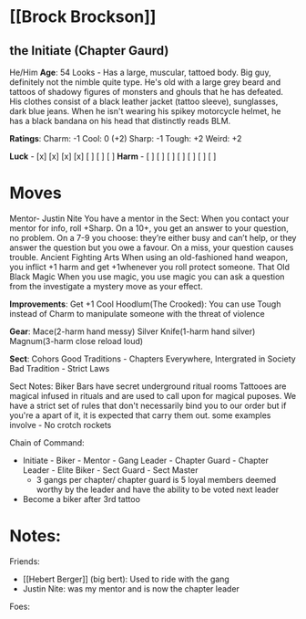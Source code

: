 # [[Brock Brockson]] 
## the Initiate (Chapter Gaurd)
He/Him
**Age**: 54
Looks - Has a large, muscular, tattoed body. Big guy, definitely not the nimble quite type.
He's old with a large grey beard and tattoos of shadowy figures of monsters and ghouls that he has defeated.
His clothes consist of a black leather jacket (tattoo sleeve), sunglasses, dark blue jeans. When he isn't wearing his spikey motorcycle helmet, he has a black bandana on his head that distinctly reads BLM.

**Ratings**:
Charm: -1
Cool: 0 (+2)
Sharp: -1
Tough: +2
Weird: +2

**Luck** - [x] [x] [x] [x] [ ] [ ] [ ]
**Harm** - [ ] [ ] [ ] [ ] [ ] [ ] [ ]


# Moves
Mentor- Justin Nite
You have a mentor in the Sect: When you contact your mentor for info, roll +Sharp. On a 10+, you get an answer to your question, no problem. On a 7-9 you choose: they’re either  busy and can’t help, or they answer the question but you owe a favour. On a miss, your question causes trouble.
Ancient Fighting Arts
When using an old-fashioned hand weapon, you inflict +1 harm and get +1whenever you roll protect someone.
That Old Black Magic
When you use magic, you use magic you can ask a question from the investigate a mystery        move as your effect.

**Improvements**:
Get +1 Cool
Hoodlum(The Crooked): You can use Tough instead of Charm to manipulate someone with the threat of violence

**Gear**: 
Mace(2-harm hand messy)
Silver Knife(1-harm hand silver)
Magnum(3-harm close reload loud)
        
**Sect**: Cohors
Good Traditions - Chapters Everywhere, Intergrated in Society
Bad Tradition - Strict Laws

Sect Notes: 
Biker Bars have secret underground ritual rooms 
Tattooes are magical infused in rituals and are used to call upon for magical puposes.
We have a strict set of rules that don't necessarily bind you to our order but if you're a apart of it, it is expected that carry them out.
some examples involve - No crotch rockets

Chain of Command:
- Initiate - Biker - Mentor - Gang Leader - Chapter Guard - Chapter Leader - Elite Biker - Sect Guard - Sect Master
    - 3 gangs per chapter/ chapter guard is 5 loyal members deemed worthy by the leader and have the ability to be voted next leader
- Become a biker after 3rd tattoo     

# Notes:

Friends:
- [[Hebert Berger]]  (big bert): Used to ride with the gang
- Justin Nite: was my mentor and is now the chapter leader
    


Foes:
